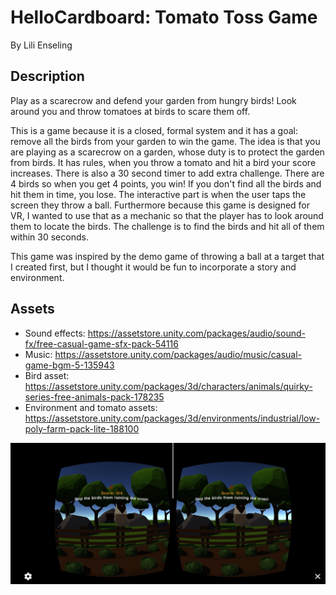 # HelloCardboard: Tomato Toss Game
By Lili Enseling
## Description
Play as a scarecrow and defend your garden from hungry birds! Look around you and throw tomatoes at birds to scare them off.

This is a game because it is a closed, formal system and it has a goal: remove all the birds from your garden to win the game. The idea is that you are playing as a scarecrow on a garden, whose duty is to protect the garden from birds. It has rules, when you throw a tomato and hit a bird your score increases. There is also a 30 second timer to add extra challenge. There are 4 birds so when you get 4 points, you win! If you don't find all the birds and hit them in time, you lose. The interactive part is when the user taps the screen they throw a ball. Furthermore because this game is designed for VR, I wanted to use that as a mechanic so that the player has to look around them to locate the birds. The challenge is to find the birds and hit all of them within 30 seconds.

This game was inspired by the demo game of throwing a ball at a target that I created first, but I thought it would be fun to incorporate a story and environment.

## Assets
- Sound effects: https://assetstore.unity.com/packages/audio/sound-fx/free-casual-game-sfx-pack-54116
- Music: https://assetstore.unity.com/packages/audio/music/casual-game-bgm-5-135943
- Bird asset: https://assetstore.unity.com/packages/3d/characters/animals/quirky-series-free-animals-pack-178235
- Environment and tomato assets: https://assetstore.unity.com/packages/3d/environments/industrial/low-poly-farm-pack-lite-188100
 
![game screenshot](tomato_toss_sc.jpg)
